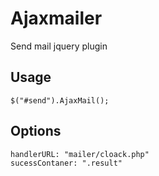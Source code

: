# Ajaxmailer
Send mail jquery plugin

## Usage
```
$("#send").AjaxMail();
```
## Options
```
handlerURL: "mailer/cloack.php"
sucessContaner: ".result"
```
```